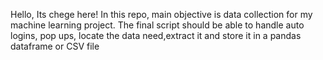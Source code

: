 Hello, Its chege here!
In this repo, main objective is data collection for my machine learning project.
The final script should be able to handle auto logins, pop ups, locate the data need,extract it and store it in a pandas dataframe or CSV file
